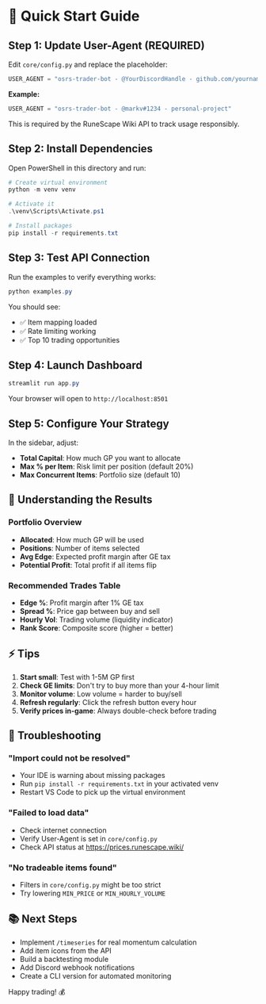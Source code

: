 # 🚀 Quick Start Guide

## Step 1: Update User-Agent (REQUIRED)

Edit `core/config.py` and replace the placeholder:

```python
USER_AGENT = "osrs-trader-bot - @YourDiscordHandle - github.com/yourname/osrs-trader"
```

**Example:**
```python
USER_AGENT = "osrs-trader-bot - @markv#1234 - personal-project"
```

This is required by the RuneScape Wiki API to track usage responsibly.

## Step 2: Install Dependencies

Open PowerShell in this directory and run:

```powershell
# Create virtual environment
python -m venv venv

# Activate it
.\venv\Scripts\Activate.ps1

# Install packages
pip install -r requirements.txt
```

## Step 3: Test API Connection

Run the examples to verify everything works:

```powershell
python examples.py
```

You should see:
- ✅ Item mapping loaded
- ✅ Rate limiting working
- ✅ Top 10 trading opportunities

## Step 4: Launch Dashboard

```powershell
streamlit run app.py
```

Your browser will open to `http://localhost:8501`

## Step 5: Configure Your Strategy

In the sidebar, adjust:
- **Total Capital**: How much GP you want to allocate
- **Max % per Item**: Risk limit per position (default 20%)
- **Max Concurrent Items**: Portfolio size (default 10)

## 🎯 Understanding the Results

### Portfolio Overview
- **Allocated**: How much GP will be used
- **Positions**: Number of items selected
- **Avg Edge**: Expected profit margin after GE tax
- **Potential Profit**: Total profit if all items flip

### Recommended Trades Table
- **Edge %**: Profit margin after 1% GE tax
- **Spread %**: Price gap between buy and sell
- **Hourly Vol**: Trading volume (liquidity indicator)
- **Rank Score**: Composite score (higher = better)

## ⚡ Tips

1. **Start small**: Test with 1-5M GP first
2. **Check GE limits**: Don't try to buy more than your 4-hour limit
3. **Monitor volume**: Low volume = harder to buy/sell
4. **Refresh regularly**: Click the refresh button every hour
5. **Verify prices in-game**: Always double-check before trading

## 🔧 Troubleshooting

### "Import could not be resolved"
- Your IDE is warning about missing packages
- Run `pip install -r requirements.txt` in your activated venv
- Restart VS Code to pick up the virtual environment

### "Failed to load data"
- Check internet connection
- Verify User-Agent is set in `core/config.py`
- Check API status at https://prices.runescape.wiki/

### "No tradeable items found"
- Filters in `core/config.py` might be too strict
- Try lowering `MIN_PRICE` or `MIN_HOURLY_VOLUME`

## 📚 Next Steps

- Implement `/timeseries` for real momentum calculation
- Add item icons from the API
- Build a backtesting module
- Add Discord webhook notifications
- Create a CLI version for automated monitoring

Happy trading! 💰
